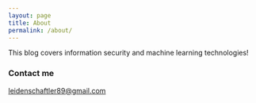 ```yaml
---
layout: page
title: About
permalink: /about/
---
```


This blog covers information security and machine learning technologies!


### Contact me

[leidenschaftler89@gmail.com](mailto:leidenschaftler89@gmail.com)
